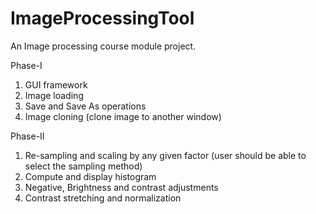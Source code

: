 # ImageProcessingTool
An Image processing course module project. 

Phase-I

1. GUI framework 
2. Image loading
3. Save and Save As operations
4. Image cloning (clone image to another window)

Phase-II

1. Re-sampling and scaling by any given factor (user should be able to select the sampling method)
2. Compute and display histogram
3. Negative, Brightness and contrast adjustments
4. Contrast stretching and normalization

